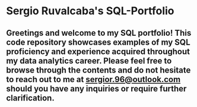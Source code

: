 # Sergio Ruvalcaba's SQL-Portfolio

## Greetings and welcome to my SQL portfolio! This code repository showcases examples of my SQL proficiency and experience acquired throughout my data analytics career. Please feel free to browse through the contents and do not hesitate to reach out to me at sergior.96@outlook.com should you have any inquiries or require further clarification.
